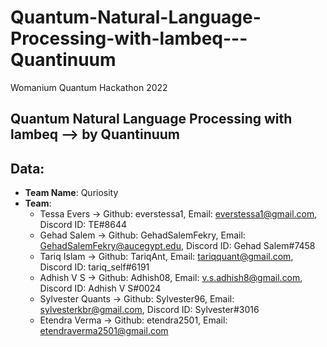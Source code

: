 # Quantum-Natural-Language-Processing-with-lambeq---Quantinuum
Womanium Quantum Hackathon 2022

## Quantum Natural Language Processing with lambeq --> by Quantinuum

## Data:
- **Team Name**: Quriosity
- **Team**:
    - Tessa Evers -> Github: everstessa1, Email: everstessa1@gmail.com, Discord ID: TE#8644
    - Gehad Salem -> Github: GehadSalemFekry, Email: GehadSalemFekry@aucegypt.edu, Discord ID: Gehad Salem#7458
    - Tariq Islam -> Github: TariqAnt, Email: tariqquant@gmail.com, Discord ID: tariq_self#6191
    - Adhish V S -> Github: Adhish08, Email: v.s.adhish8@gmail.com, Discord ID: Adhish V S#0024
    - Sylvester Quants -> Github: Sylvester96, Email: sylvesterkbr@gmail.com, Discord ID: Sylvester#3016
    - Etendra Verma -> Github: etendra2501, Email: etendraverma2501@gmail.com